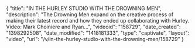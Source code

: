 {
    "title": "IN THE HURLEY STUDIO WITH THE DROWNING MEN",
    "description": "The Drowning Men expand on the creative process of making their latest record and how they ended up collaborating with Hurley. Video: Mark Choiniere and Ryan...",
    "videoid": "158729",
    "date_created": "1398292508",
    "date_modified": "1418181333",
    "type": "captivate",
    "layout": "video",
    "url": "\/v\/in-the-hurley-studio-with-the-drowning-men\/158729"
}